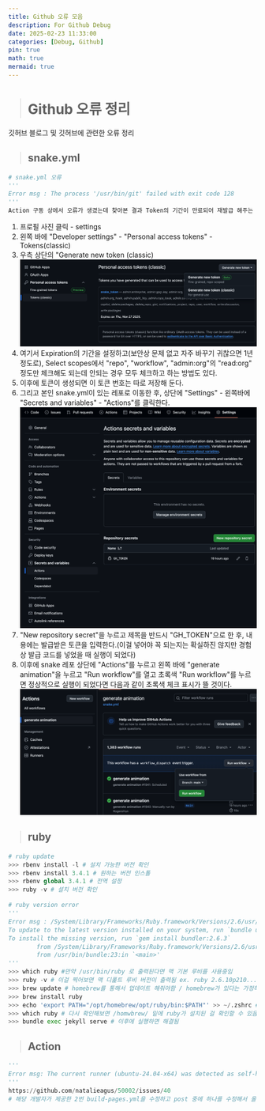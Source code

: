 ```yaml
---
title: Github 오류 모음
description: For Github Debug
date: 2025-02-23 11:33:00
categories: [Debug, Github]
pin: true
math: true
mermaid: true
---
```

># Github 오류 정리
깃허브 블로그 및 깃허브에 관련한 오류 정리

> ## snake.yml

```python
# snake.yml 오류
'''
Error msg : The process '/usr/bin/git' failed with exit code 128
'''
Action 구동 상에서 오류가 생겼는데 찾아본 결과 Token의 기간이 만료되어 재발급 해주는 방식으로 오류를 해결했다.   
```
1. 프로필 사진 클릭 - settings
2. 왼쪽 바에 "Developer settings" - "Personal access tokens" - Tokens(classic)
3. 우측 상단의 "Generate new token (classic)
   ![token_1](/assets/img/token_1.png)
4. 여기서 Expiration의 기간을 설정하고(보안상 문제 없고 자주 바꾸기 귀찮으면 1년정도로), Select scopes에서 "repo", "workflow", "admin:org"의 "read:org" 정도만 체크해도 되는데 안되는 경우 모두 체크하고 하는 방법도 있다.
5. 이후에 토큰이 생성되면 이 토큰 번호는 따로 저장해 둔다.
6. 그리고 본인 snake.yml이 있는 레포로 이동한 후, 상단에 "Settings" - 왼쪽바에 "Secrets and variables" - "Actions"를 클릭한다.
   ![token_2](/assets/img/token_2.png)
7. "New repository secret"을 누르고 제목을 반드시 "GH_TOKEN"으로 한 후, 내용에는 발급받은 토큰을 입력한다.(이걸 넣어야 꼭 되는지는 확실하진 않지만 경험상 발급 코드를 넣었을 때 실행이 되었다)
8. 이후에 snake 레포 상단에 "Actions"를 누르고 왼쪽 바에 "generate animation"을 누르고 "Run workflow"를 열고 초록색 "Run workflow"를 누르면 정상적으로 실행이 되었다면 다음과 같이 초록색 체크 표시가 뜰 것이다.
   ![token_3](/assets/img/token_3.png)



> ## ruby
```python
# ruby update
>>> rbenv install -l # 설치 가능한 버전 확인
>>> rbenv install 3.4.1 # 원하는 버전 인스톨
>>> rbenv global 3.4.1 # 전역 설정
>>> ruby -v # 설치 버전 확인
```

```python
# ruby version error
'''
Error msg : /System/Library/Frameworks/Ruby.framework/Versions/2.6/usr/lib/ruby/2.6.0/rubygems.rb:283:in `find_spec_for_exe': Could not find 'bundler' (2.6.3) required by your /Users/rogershun/Desktop/RH/Projects/RogersHun.github.io/Gemfile.lock. (Gem::GemNotFoundException)
To update to the latest version installed on your system, run `bundle update --bundler`.
To install the missing version, run `gem install bundler:2.6.3`
        from /System/Library/Frameworks/Ruby.framework/Versions/2.6/usr/lib/ruby/2.6.0/rubygems.rb:302:in `activate_bin_path'
        from /usr/bin/bundle:23:in `<main>'
'''
>>> which ruby #만약 /usr/bin/ruby 로 출력된다면 맥 기본 루비를 사용중임
>>> ruby -v # 이걸 찍어보면 맥 디폹트 루비 버전이 출력됨 ex. ruby 2.6.10p210...
>>> brew update # homebrew를 통해서 업데이트 해줘야함 / homebrew가 있다는 가정하에 
>>> brew install ruby
>>> echo 'export PATH="/opt/homebrew/opt/ruby/bin:$PATH"' >> ~/.zshrc # 환경변수 설정
>>> which ruby # 다시 확인해보면 /homwbrew/ 밑에 ruby가 설치된 걸 확인할 수 있음
>>> bundle exec jekyll serve # 이후에 실행하면 해결됨
```

> ## Action
```python
'''
Error msg: The current runner (ubuntu-24.04-x64) was detected as self-hosted because the platform does not match a GitHub-hosted runner image (or that image is deprecated and no longer supported).
'''
https://github.com/natalieagus/50002/issues/40
# 해당 개발자가 제공한 2번 build-pages.yml을 수정하고 post 중에 하나를 수정해서 올리니까 이전꺼 포함해서 다 올라감
```